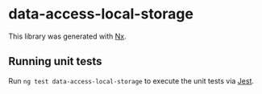 # data-access-local-storage

This library was generated with [Nx](https://nx.dev).

## Running unit tests

Run `ng test data-access-local-storage` to execute the unit tests via [Jest](https://jestjs.io).
